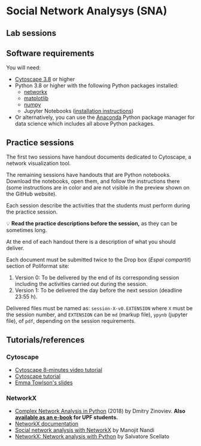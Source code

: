 # Social Network Analysys (SNA)

## Lab sessions

## Software requirements

You will need:

* [Cytoscape 3.8](https://cytoscape.org/download.html) or higher
* Python 3.8 or higher with the following Python packages installed:
   * [networkx](https://networkx.github.io/)
   * [matplotlib](https://matplotlib.org/)
   * [numpy](https://numpy.org/)
   * Jupyter Notebooks ([installation instructions](https://jupyter.org/install.html))
* Or alternatively, you can use the [Anaconda](https://www.anaconda.com/products/individual) Python package manager for data science which includes all above Python packages.

## Practice sessions

The first two sessions have handout documents dedicated to Cytoscape, a network visualization tool.

The remaining sessions have handouts that are Python notebooks. Download the notebooks, open them, and follow the instructions there (some instructions are in color and are not visible in the preview shown on the GitHub website). 

Each session describe the activities that the students must perform during the practice session.

:bulb: **Read the practice descriptions before the session,** as they can be sometimes long.

At the end of each handout there is a description of what you should deliver.

Each document must be submitted twice to the Drop box (*Espai compartit*) section of Poliformat site:

1. Version 0: To be delivered by the end of its corresponding session including the activities carried out during the session. 
2. Version 1: To be delivered the day before the next session (deadline 23:55 h).

Delivered files must be named as: `session-X-v0.EXTENSION` where `X` must be the session number, and `EXTENSION` can be `md` (markup file), `ypynb` (jupyter file), of `pdf`, depending on the session requirements.

## Tutorials/references

### Cytoscape

* [Cytoscape 8-minutes video tutorial](https://www.youtube.com/watch?v=iGpxX0Kd4Z0&list=PLFQS98nmv__wFmmSDePx9FtQ2TFRS6wdR)
* [Cytoscape tutorial](https://github.com/cytoscape/cytoscape-tutorials/wiki)
* [Emma Towlson's slides](https://www.dropbox.com/s/37zleq3ynw6e0n6/Cytoscape_2017.pdf?dl=0)

### NetworkX

* [Complex Network Analysis in Python](https://www.amazon.com/gp/product/1680502697/) (2018) by Dmitry Zinoviev. **Also [available as an e-book](https://upfinder.upf.edu/iii/encore/record/C__Rb1557007?lang=cat) for UPF students.**
* [NetworkX documentation](https://networkx.github.io/)
* [Social network analysis with NetworkX](https://blog.dominodatalab.com/social-network-analysis-with-networkx/) by Manojit Nandi
* [NetworkX: Network analysis with Python](https://www.cl.cam.ac.uk/~cm542/teaching/2010/stna-pdfs/stna-lecture8.pdf) by Salvatore Scellato
